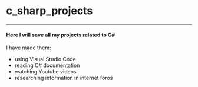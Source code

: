 # c_sharp_projects
-----------

#### Here I will save all my projects related to C#

I have made them:
- using Visual Studio Code 
- reading C# documentation
- watching Youtube videos
- researching information in internet foros